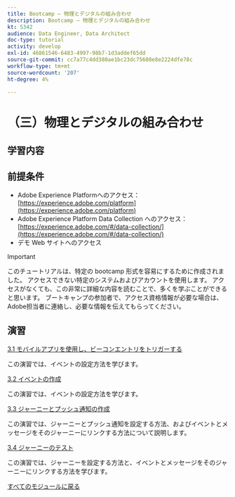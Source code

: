 ```yaml
---
title: Bootcamp — 物理とデジタルの組み合わせ
description: Bootcamp — 物理とデジタルの組み合わせ
kt: 5342
audience: Data Engineer, Data Architect
doc-type: tutorial
activity: develop
exl-id: 46861546-6483-4997-98b7-1d3addef65dd
source-git-commit: cc7a77c4dd380ae1bc23dc75608e8e2224dfe78c
workflow-type: tm+mt
source-wordcount: '207'
ht-degree: 4%

---
```


# （三）物理とデジタルの組み合わせ

## 学習内容

## 前提条件

- Adobe Experience Platformへのアクセス： [https://experience.adobe.com/platform](https://experience.adobe.com/platform)
- Adobe Experience Platform Data Collection へのアクセス： [https://experience.adobe.com/#/data-collection/](https://experience.adobe.com/#/data-collection/)
- デモ Web サイトへのアクセス

>[!IMPORTANT]
>
>このチュートリアルは、特定の bootcamp 形式を容易にするために作成されました。 アクセスできない特定のシステムおよびアカウントを使用します。 アクセスがなくても、この非常に詳細な内容を読むことで、多くを学ぶことができると思います。 ブートキャンプの参加者で、アクセス資格情報が必要な場合は、Adobe担当者に連絡し、必要な情報を伝えてもらってください。

## 演習

[3.1 モバイルアプリを使用し、ビーコンエントリをトリガーする](./ex1.md)

この演習では、イベントの設定方法を学びます。

[3.2 イベントの作成](./ex2.md)

この演習では、イベントの設定方法を学びます。

[3.3 ジャーニーとプッシュ通知の作成](./ex3.md)

この演習では、ジャーニーとプッシュ通知を設定する方法、およびイベントとメッセージをそのジャーニーにリンクする方法について説明します。

[3.4 ジャーニーのテスト](./ex4.md)

この演習では、ジャーニーを設定する方法と、イベントとメッセージをそのジャーニーにリンクする方法を学びます。

[すべてのモジュールに戻る](../../overview.md)
